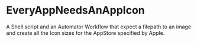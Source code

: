 # EveryAppNeedsAnAppIcon
A Shell script and an Automator Workflow that expect a filepath to an image and create all the Icon sizes for the AppStore specified by Apple.

